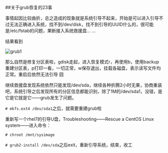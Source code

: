 ##关于grub恢复的23事

事情起因比较曲折，总之造成的现象就是系统引导不起来，开始是可以进入引导不过无法正确进入系统，找不到/dev/disk，找不到引导的UUID什么的，很可能是/etc/fstab的问题，果断接入系统救援盘... ...

结果看到

![grub1](C:\Users\loli\work\Jessun\image\grub1.jpg)

那么自然是修复分区表啦，gdisk走起，进入恢复模式r，再使用b，使用backup重建分区表，p打印一看，一切正常，w保存退出，挂载各磁盘，表示读写文件均正常。重启后依然无法引导 囧

继续救援盘发现系统依然只能发现/dev/sda，继续各种折腾2小时无果，协商重装吧，系统引导之后发现所有的分区信息都能识别，除了1M的/dev/sda1，没错，是它是它就是它——grub发生了问题。

`# mkfs.ext4 /dev/sda1`之后，就需要重建grub啦

重新写一个rhel7的引导U盘，Troubleshooting——Rescue a CentOS Linux system——进入命令：

`# chroot /mnt/sysimage `

`# grub2-install /dev/sda`之后exit，重新引导系统，结束，收工






